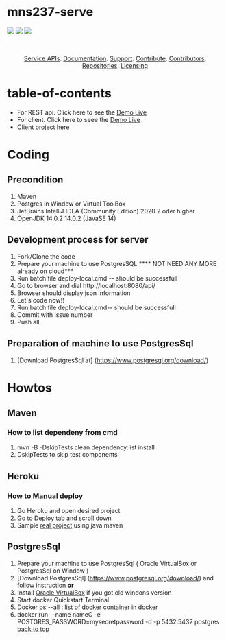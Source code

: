 # mns237-serve
<p align="center">

 <a href="https://github.com/Ghislain1/mns237-server/issues" title="Open Issues"><img src="https://img.shields.io/github/issues/Ghislain1/mns237-server?style=flat-square"></a>
<a href="https://app.circleci.com/pipelines/github/Ghislain1/mns237-server" title="Circleci"><img src="https://img.shields.io/circleci/build/github/Ghislain1/mns237-server?color=green&logo=red&style=flat-square?style=flat-square"></a>
  <a href="https://github.com/Ghislain1/mns237-server/blob/master/LICENSE" title="License"><img src="https://img.shields.io/github/license/idrice24/mns237-serve?style=flat-square"></a>


</p>
. 
<p align="center">
	<a href="#service-apis">Service APIs</a>.
	<a href="#documentation">Documentation</a>.
	<a href="#support-and-feedback">Support</a>.
	<a href="#how-to-contribute">Contribute</a>.
	<a href="#contributors">Contributors</a>.
	<a href="#repositories">Repositories</a>.
	<a href="#liecensing">Licensing</a>
</p>

# table-of-contents

- For REST api. Click here to see the [Demo Live](https://mns237-serverapi.herokuapp.com/api/)
- For client. Click here to seee the [Demo Live](https://idrice24.github.io/mns/)  
- Client project [here](https://github.com/idrice24/mns)

# Coding
## Precondition
1.  Maven
1.  Postgres in Window or Virtual ToolBox 
1.  JetBrains IntelliJ IDEA (Community Edition) 2020.2 oder higher
1.  OpenJDK 14.0.2 14.0.2  (JavaSE 14)

## Development process for server
1. Fork/Clone the code
1. Prepare your machine to use PostgresSQL **** NOT NEED ANY MORE already on cloud***
1. Run batch file deploy-local.cmd -- should be successfull
1. Go to browser and dial http://localhost:8080/api/
1. Browser should display json information
1. Let's code now!!
1. Run batch file deploy-local.cmd-- should be successfull 
1. Commit with issue number
1. Push all

## Preparation of machine to use PostgresSql
1. [Download PostgresSql at] (https://www.postgresql.org/download/)
 

# Howtos
## Maven 
### How to list dependeny from cmd
1. mvn -B -DskipTests clean dependency:list install
1. DskipTests to skip test components
## Heroku
### How to Manual deploy 
1. Go Heroku and open desired project
1. Go to Deploy tab and scroll down 
1.  Sample [real project](https://github.com/Yuth-Set/camarket) using java maven
## PostgresSql
1. Prepare your machine to use PostgresSql ( Oracle VirtualBox or PostgresSql on Window )
1. [Download PostgresSql] (https://www.postgresql.org/download/) and follow instruction **or**
1. Install [Oracle VirtualBox](https://www.virtualbox.org/) if you got old windons version
1. Start docker Quickstart Terminal
1. Docker ps --all : list of docker container in docker
1. docker run --name nameC -e POSTGRES_PASSWORD=mysecretpassword -d -p 5432:5432 postgres 
[back to top](#table-of-contents)
